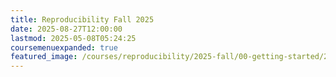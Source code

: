 ```yaml
---
title: Reproducibility Fall 2025
date: 2025-08-27T12:00:00
lastmod: 2025-05-08T05:24:25
coursemenuexpanded: true
featured_image: /courses/reproducibility/2025-fall/00-getting-started/2025-fall-reproducibility-course-image.jpg
---
```

